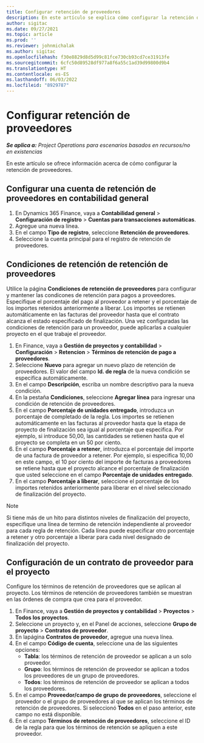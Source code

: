 ```yaml
---
title: Configurar retención de proveedores
description: En este artículo se explica cómo configurar la retención de proveedores.
author: sigitac
ms.date: 09/27/2021
ms.topic: article
ms.prod: ''
ms.reviewer: johnmichalak
ms.author: sigitac
ms.openlocfilehash: f30e8829d8d5d99c81fce730cb93cd7ce31913fe
ms.sourcegitcommit: 6cfc50d89528df977a8f6a55c1ad39d99800d9b4
ms.translationtype: HT
ms.contentlocale: es-ES
ms.lasthandoff: 06/03/2022
ms.locfileid: "8929787"
---
```

# <a name="set-up-vendor-retention"></a>Configurar retención de proveedores

_**Se aplica a:** Project Operations para escenarios basados en recursos/no en existencias_

En este artículo se ofrece información acerca de cómo configurar la retención de proveedores.

## <a name="set-up-a-vendor-retention-account-in-general-ledger"></a>Configurar una cuenta de retención de proveedores en contabilidad general

1. En Dynamics 365 Finance, vaya a **Contabilidad general** > **Configuración de registro** > **Cuentas para transacciones automáticas**.
2. Agregue una nueva línea.
3. En el campo **Tipo de registro**, seleccione **Retención de proveedores**.
4. Seleccione la cuenta principal para el registro de retención de proveedores.

## <a name="create-vendor-retention-terms"></a>Condiciones de retención de retención de proveedores

Utilice la página **Condiciones de retención de proveedores** para configurar y mantener las condicones de retención para pagos a proveedores. Especifique el porcentaje del pago al proveedor a retener y el porcentaje de los importes retenidos anteriormente a liberar. Los importes se retienen automáticamente en las facturas del proveedor hasta que el contrato alcanza el estado especificado de finalización. Una vez configuradas las condiciones de retención para un proveedor, puede aplicarlas a cualquier proyecto en el que trabaje el proveedor.

1. En Finance, vaya a **Gestión de proyectos y contabilidad** > **Configuración** > **Retencion** > **Términos de retención de pago a proveedores**.
2. Seleccione **Nuevo** para agregar un nuevo plazo de retención de proveedores. El valor del campo **Id. de regla** de la nueva condición se especifica automáticamente. 
3. En el campo **Descripción**, escriba un nombre descriptivo para la nueva condición.
4. En la pestaña **Condiciones**, seleccione **Agregar línea** para ingresar una condición de retención de proveedores.
5. En el campo **Porcentaje de unidades entregado**, introduzca un porcentaje de completado de la regla. Los importes se retienen automáticamente en las facturas al proveedor hasta que la etapa de proyecto de finalización sea igual al porcentaje que especifica. Por ejemplo, si introduce 50,00, las cantidades se retienen hasta que el proyecto se completa en un 50 por ciento.
6. En el campo **Porcentaje a retener**, introduzca el porcentaje del importe de una factura de proveedor a retener. Por ejemplo, si especifica 10,00 en este campo, el 10 por ciento del importe de facturas a proveedores se retiene hasta que el proyecto alcance el porcentaje de finalización que usted seleccione en el campo **Porcentaje de unidades entregado**.
7. En el campo **Porcentaje a liberar**, seleccione el porcentaje de los importes retenidos anteriormente para liberar en el nivel seleccionado de finalización del proyecto.

> [!NOTE]
> Si tiene más de un hito para distintos niveles de finalización del proyecto, especifique una línea de termino de retención independiente al proveedor para cada regla de retención. Cada línea puede especificar otro porcentaje a retener y otro porcentaje a liberar para cada nivel designado de finalización del proyecto.

## <a name="set-up-a-vendor-agreement-for-the-project"></a>Configuración de un contrato de proveedor para el proyecto

Configure los términos de retención de proveedores que se aplican al proyecto. Los términos de retención de proveedores también se muestran en las órdenes de compra que crea para el proveedor.

1. En Finance, vaya a **Gestión de proyectos y contabilidad** > **Proyectos** > **Todos los proyectos**. 
2. Seleccione un proyecto y, en el Panel de acciones, seleccione **Grupo de proyecto** > **Contratos de proveedor**.
3. En lapágina **Contratos de proveedor**, agregue una nueva línea.
4. En el campo **Código de cuenta**, seleccione una de las siguientes opciones:
   - **Tabla**: los términos de retención de proveedor se aplican a un solo proveedor.
   - **Grupo**: los términos de retención de proveedor se aplican a todos los proveedores de un grupo de proveedores.
   - **Todos**: los términos de retención de proveedor se aplican a todos los proveedores.
5. En el campo **Proveedor/campo de grupo de proveedores**, seleccione el proveedor o el grupo de proveedores al que se aplican los términos de retención de proveedores. Si seleccionó **Todos** en el paso anterior, este campo no está disponible.
6. En el campo **Términos de retención de proveedores**, seleccione el ID de la regla para que los términos de retención se apliquen a este proveedor.

